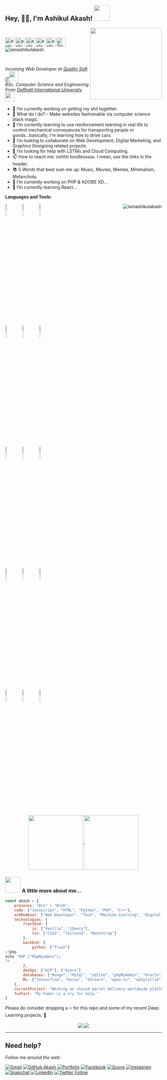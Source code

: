 <h2>Hey, 🙏🏻, I'm Ashikul Akash! <img src="https://media.giphy.com/media/mGcNjsfWAjY5AEZNw6/giphy.gif" width="50"></h2> <img align='right' src="https://media.giphy.com/media/M9gbBd9nbDrOTu1Mqx/giphy.gif" width="230">

<br/>
<div align = 'left'>
<a href="https://twitter.com/iamashikulakash">
  <img align="left" alt="ashikul | Twitter" width="30px" src="https://github.com/iamashikulakash/assets/twitter.png" />
</a>
<a href="https://www.linkedin.com/in/iamashikulakash/">
  <img align="left" alt="ashikul's Linkdin" width="30px" src="https://github.com/anmolpant/anmolpant/blob/master/assets/linkedin.png" />
</a>
<a href="https://www.youtube.com/@iamashikulakash">
  <img align="left" alt="ashikul's Portfolio" width="30px" src="https://github.com/anmolpant/anmolpant/blob/master/assets/planet.svg" />
</a>
<a href="https://www.facebook.com/iamashikulakash">
  <img align="left" alt="ashikul's Facebook" width="30px" src="https://github.com/anmolpant/anmolpant/blob/master/assets/facebook.png" />
</a>
<a href="(https://www.instagram.com/meashikulakash/">
  <img align="left" alt="ashikul's Instagram" width="30px" src="https://github.com/anmolpant/anmolpant/blob/master/assets/instagram.png" />
</a>
<a href="https://drive.google.com/file/d/12VWmCpws1HsJoJewA5Ds0zdnk4zeQJq9/view?usp=sharing">
  <img align="left" alt="Download Resume" width="30px" src="https://github.com/anmolpant/anmolpant/blob/master/assets/curriculum-vitae-resume-svgrepo-com.svg" />
</a>
  <p><img src="https://komarev.com/ghpvc/?username=iamashikulakash&label=Profile%20views&color=0e75b6&style=flat" alt="iamashikulakash"></p> 
 <br />

<p><em>Incoming Web Developer at <a href="https://www.linkedin.com/company/qualitysoftit/">Quality Soft IT</a><img src="https://media.giphy.com/media/WUlplcMpOCEmTGBtBW/giphy.gif" width="30"></br>BSc. Computer Science and Engineering From <a href="https://www.daffodilvarsity.edu.bd/">Daffodil International University</a><img src="https://media.giphy.com/media/fYSnHlufseco8Fh93Z/giphy.gif" width="30">
</em></p>

- 🔭 I’m currently working on getting my shit together.
- 🔮 What do I do? - Make websites fashionable via computer science black magic.
- 🌱 I’m currently learning to use reinforcement learning in real life to control mechanical 
      conveyances for transporting people or goods...basically, I'm learning how to drive cars. 
- 👯 I’m looking to collaborate on Web Development, Digital Marketing, and Graphics Designing related projects.
- 🤔 I’m looking for help with LSTMs and Cloud Computing. 
- 📫 How to reach me: oohhh toodlesssss. I mean, use the links in the header.
- 📚 5 Words that best sum me up: Music, Movies, Memes, Minimalism, Melancholy.
- 🔭 I’m currently working on PHP & ADOBE XD...
- 🌱 I’m currently learning React...

**Languages and Tools:** 

<p>
    <a align="right"><img align="right" src="https://github-readme-streak-stats.herokuapp.com/?user=iamashikulakash&text_color=FFFFFF&bg_color=000000&title_color=94b4a4&langs_count=15&layout=compact&hide_border=true" alt="iamashikulakash" /></a>
  
  
  <code><img width="10%" src="https://www.vectorlogo.zone/logos/python/python-ar21.svg"></code>
  <code><img width="10%" src="https://www.vectorlogo.zone/logos/tensorflow/tensorflow-ar21.svg"></code>
  <code><img width="10%" src="https://www.vectorlogo.zone/logos/numpy/numpy-ar21.svg"></code>
  <br />
  <code><img width="10%" src="https://www.vectorlogo.zone/logos/w3_html5/w3_html5-ar21.svg"></code>
  <code><img width="10%" src="https://www.vectorlogo.zone/logos/tailwindcss/tailwindcss-ar21.svg"></code>
  <code><img width="10%" src="https://www.vectorlogo.zone/logos/javascript/javascript-ar21.svg"></code>
  <br />
  <code><img width="10%" src="https://www.vectorlogo.zone/logos/mysql/mysql-ar21.svg"></code>
  <code><img width="10%" src="https://www.vectorlogo.zone/logos/java/java-ar21.svg"></code>
  <code><img width="10%" src="https://www.vectorlogo.zone/logos/pocoo_flask/pocoo_flask-ar21.svg"></code>
  <br />
  <code><img width="10%" src="https://www.vectorlogo.zone/logos/git-scm/git-scm-ar21.svg"></code>
  <code><img width="10%" src="https://www.vectorlogo.zone/logos/jquery/jquery-ar21.svg"></code>
  <code><img width="10%" src="https://www.vectorlogo.zone/logos/google_analytics/google_analytics-ar21.svg"></code>
  <br />
  <code><img width="10%" src="https://github.com/valohai/ml-logos/blob/master/keras-text.svg"></code>
  <code><img width="10%" src="https://www.vectorlogo.zone/logos/opencv/opencv-ar21.svg"></code>
  <code><img width="10%" src="https://www.vectorlogo.zone/logos/wordpress/wordpress-ar21.svg"></code>
  
</p>
<p align="center">
<a href="https://github.com/iamashikulakash">
    <img align="center"  height="175px" src="https://github-readme-stats.vercel.app/api?username=iamashikulakash&show_icons=true&hide_border=true&title_color=94b4a4&amp&icon_color=FFFFFF&amp&text_color=FFFFFF&amp&bg_color=000000&count_private=true&include_all_commits=true"/>
  </a>
  <a href="https://github.com/iamashikulakash">
    <img align="center" height="175px"  src="https://github-readme-stats.vercel.app/api/top-langs/?username=iamashikulakash&text_color=FFFFFF&bg_color=000000&title_color=94b4a4&langs_count=15&layout=compact&hide_border=true" />
  </a>
</p>
 
### <img src="https://media.giphy.com/media/VgCDAzcKvsR6OM0uWg/giphy.gif" width="50"> A little more about me...  

```javascript
const akash = {
    pronouns: "Bro" | "Bruh",
    code: ["Javascript", "HTML", "Python", "PhP", "C++"],
    askMeAbout: ["Web Developer", "Tech", "Machine Learning", "Digital Marketing", "Content Writing",],
    technologies: {
        frontEnd: {
            js: ["Vanilla", "jQuery"],
            css: ["CSS3", "Tailwind", "Bootstrap"]
        },
        backEnd: {
            python: ["flask"]
<?php
echo 'PHP ["PhpMyadmin"];
?>
        },
        devOps: ["GCP"], ["Azure"]
        databases: ["Mongo", "MySql", "sqlite", "phpMyAdmin", "Oracle"],
        ML: ["Tensorflow", "Keras", "Sklearn", "open-cv", "matplotlib", "pandas",]
    },
    currentProject: "Working on shared parcel delivery worldwide platform.",
    funFact: "My humor is a cry for help."
}
```

Please do consider dropping a ⭐ for this repo and some of my recent Deep Learning projects. 🥺

<p align="center">
  <a href="https://github.com/iamashikulakash/WebDevelopmentCourse">
    <img align="center" src="https://github-readme-stats.vercel.app/api/pin/?username=iamashikulakash&repo=webdevelopmentcourse" />
  </a>
  <a href="https://github.com/iamashikulakash/TensorFlow-2.x-YOLOv3">
    <img align="center" src="https://github-readme-stats.vercel.app/api/pin/?username=iamashikulakash&repo=TensorFlow-2.x-YOLOv3" />
  </a>
  
---

## Need help?
<i>Follow me around the web:</i><br>

[![Gmail](https://img.shields.io/badge/%20-Send%20Mail-black?color=14171A&labelColor=ef5350&logo=gmail&logoColor=ffffff)](mailto:meashikul@hotmail.com?subject=From%20GitHub&body=Hi,%20there.%20Found%20you%20from%20GitHub.) [![GitHub Akash](https://img.shields.io/github/followers/iamashikulakash?label=follow&style=social)](https://github.com/iamashikulakash) [![Portfolio](https://img.shields.io/badge/-iamashikulakash.github.io-242424?style=flat-square&logo=circle&logoColor=White)](https://iamashikulakash.github.io/) [![Facebook](https://img.shields.io/badge/Facebook-add-blue.svg?logo=facebook&logoColor=white)](https://www.facebook.com/iamashikulakash) [![Quora](https://img.shields.io/badge/Quora-ask-red.svg?logo=quora)](https://www.quora.com/profile/iamashikulakash) [![Instagram](https://img.shields.io/badge/Instagram-follow-purple.svg?logo=instagram&logoColor=white)](https://www.instagram.com/iamashikulakash/) [![Snapchat](https://img.shields.io/badge/Snapchat-add-yellow.svg?logo=snapchat&logoColor=white)](https://www.snapchat.com/add/iamashikulakash) [![LinkedIn](https://img.shields.io/badge/LinkedIn-connect-blue.svg?logo=linkedin&logoColor=white)](https://www.linkedin.com/in/iamashikulakash/) [![Twitter Follow](https://img.shields.io/twitter/follow/nastikbrahmin?style=social)](https://twitter.com/iamashikulakash) 

</p>
